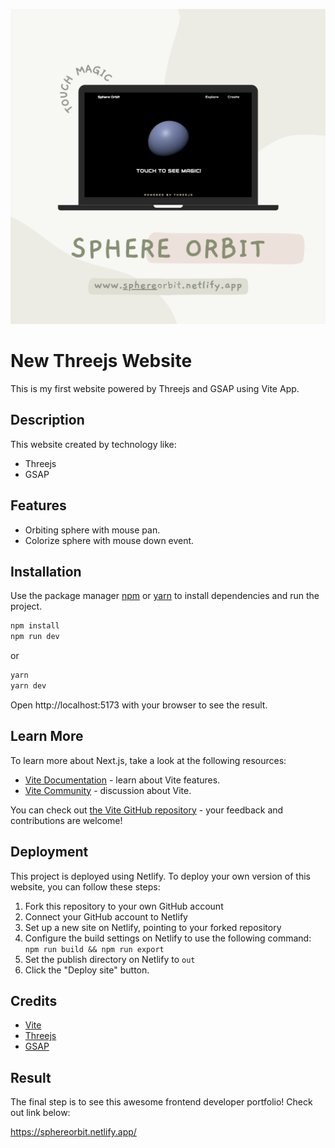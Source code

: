 ![alt text](https://github.com/khakiiman/SphereApp/blob/main/public/IntroPic.png?raw=true)

# New Threejs Website
This is my first website powered by Threejs and GSAP using Vite App.

## Description
This website created by technology like:

- Threejs
- GSAP

## Features
- Orbiting sphere with mouse pan.
- Colorize sphere with mouse down event.

## Installation
Use the package manager [npm](https://www.npmjs.com/) or [yarn](https://yarnpkg.com/) to install dependencies and run the project.

```cmd
npm install
npm run dev
```

or

```cmd
yarn
yarn dev
```

Open http://localhost:5173 with your browser to see the result.

## Learn More
To learn more about Next.js, take a look at the following resources:

- [Vite Documentation](https://vitejs.dev/guide/) - learn about Vite features.
- [Vite Community](https://dev.to/t/vite) - discussion about Vite.

You can check out [the Vite GitHub repository](https://github.com/vitejs/vite) - your feedback and contributions are welcome!

## Deployment
This project is deployed using Netlify. To deploy your own version of this website, you can follow these steps:

1. Fork this repository to your own GitHub account
2. Connect your GitHub account to Netlify
3. Set up a new site on Netlify, pointing to your forked repository
4. Configure the build settings on Netlify to use the following command: `npm run build && npm run export`
5. Set the publish directory on Netlify to `out`
6. Click the "Deploy site" button.

## Credits
- [Vite](https://vitejs.dev/)
- [Threejs](https://threejs.org/)
- [GSAP](https://greensock.com/)

## Result
The final step is to see this awesome frontend developer portfolio!
Check out link below:

https://sphereorbit.netlify.app/

